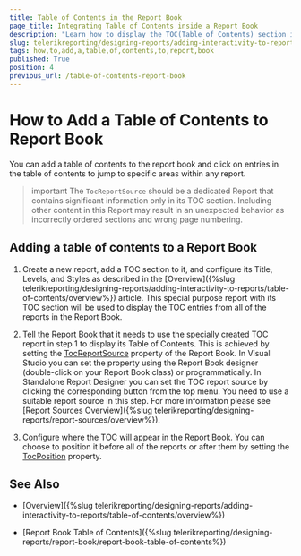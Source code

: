 ```yaml
---
title: Table of Contents in the Report Book
page_title: Integrating Table of Contents inside a Report Book
description: "Learn how to display the TOC(Table of Contents) section inside a Report Book."
slug: telerikreporting/designing-reports/adding-interactivity-to-reports/table-of-contents/how-to-add-a-table-of-contents-to-report-book
tags: how,to,add,a,table,of,contents,to,report,book
published: True
position: 4
previous_url: /table-of-contents-report-book
---
```


# How to Add a Table of Contents to Report Book

You can add a table of contents to the report book and click on entries in the table of contents to jump to specific areas within any report.

>important The `TocReportSource` should be a dedicated Report that contains significant information only in its TOC section. Including other content in this Report may result in an unexpected behavior as incorrectly ordered sections and wrong page numbering.

## Adding a table of contents to a Report Book

1. Create a new report, add a TOC section to it, and configure its Title, Levels, and Styles as described in the [Overview]({%slug telerikreporting/designing-reports/adding-interactivity-to-reports/table-of-contents/overview%}) article. This special purpose report with its TOC section will be used to display the TOC entries from all of the reports in the Report Book. 

1. Tell the Report Book that it needs to use the specially created TOC report in step 1 to display its Table of Contents. This is achieved by setting the [TocReportSource](/api/Telerik.Reporting.ReportBook#Telerik_Reporting_ReportBook_TocReportSource) property of the Report Book. In Visual Studio you can set the property using the Report Book designer (double-click on your Report Book class) or programmatically. In Standalone Report Designer you can set the TOC report source by clicking the corresponding button from the top menu. You need to use a suitable report source in this step. For more information please see [Report Sources Overview]({%slug telerikreporting/designing-reports/report-sources/overview%}). 

1. Configure where the TOC will appear in the Report Book. You can choose to position it before all of the reports or after them by setting the [TocPosition](/api/Telerik.Reporting.ReportBook#Telerik_Reporting_ReportBook_TocPosition) property. 

## See Also

 * [Overview]({%slug telerikreporting/designing-reports/adding-interactivity-to-reports/table-of-contents/overview%})

 * [Report Book Table of Contents]({%slug telerikreporting/designing-reports/report-book/report-book-table-of-contents%})
